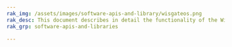 ```yaml
---
rak_img: /assets/images/software-apis-and-library/wisgateos.png
rak_desc: This document describes in detail the functionality of the WisGateOS. The interface builds on top of OpenWRT and all gateway products of the RAK72xx line share it.
rak_grp: software-apis-and-libraries

---
```


<rk-redirect to="/Product-Categories/Software-APIs-and-Libraries/WisGateOS/Overview/" />